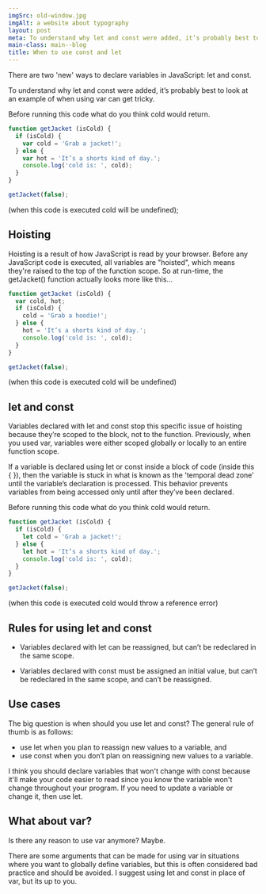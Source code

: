 ```yaml
---
imgSrc: old-window.jpg
imgAlt: a website about typography
layout: post
meta: To understand why let and const were added, it’s probably best to look at an example of when using var can get tricky.
main-class: main--blog
title: When to use const and let
---
```

There are two 'new' ways to declare variables in JavaScript: let and const.

 To understand why let and const were added, it’s probably best to look at an example of when using var can get tricky.

Before running this code what do you think <span class="nx">cold</span> would return.

```js
function getJacket (isCold) {
  if (isCold) {
    var cold = 'Grab a jacket!';
  } else {
    var hot = 'It’s a shorts kind of day.';
    console.log('cold is: ', cold);
  }
}

getJacket(false);
```

(when this code is executed <span class="nx">cold</span> will be undefined);
## Hoisting

Hoisting is a result of how JavaScript is read by your browser. Before any JavaScript code is executed, all variables are "hoisted", which means they're raised to the top of the function scope. So at run-time, the getJacket() function actually looks more like this…

```js
function getJacket (isCold) {
  var cold, hot;
  if (isCold) {
    cold = 'Grab a hoodie!';
  } else {
    hot = 'It’s a shorts kind of day.';
    console.log('cold is: ', cold);
  }
}

getJacket(false);
```
(when this code is executed <span class="nx">cold</span> will be undefined)

## let and const

Variables declared with let and const stop this specific issue of hoisting because they’re scoped to the block, not to the function. Previously, when you used var, variables were either scoped globally or locally to an entire function scope.

If a variable is declared using let or const inside a block of code (inside this { }), then the variable is stuck in what is known as the 'temporal dead zone' until the variable’s declaration is processed. This behavior prevents variables from being accessed only until after they’ve been declared.

Before running this code what do you think <span class="nx">cold</span> would return.

```js
function getJacket (isCold) {
  if (isCold) {
    let cold = 'Grab a jacket!';
  } else {
    let hot = 'It’s a shorts kind of day.';
    console.log('cold is: ', cold);
  }
}

getJacket(false);
```
(when this code is executed <span class="nx">cold</span> would throw a reference error)

## Rules for using let and const

* Variables declared with let can be reassigned, but can’t be redeclared in the same scope.

* Variables declared with const must be assigned an initial value, but can’t be redeclared in the same scope, and can’t be reassigned.

## Use cases
The big question is when should you use let and const? The general rule of thumb is as follows:

* use let when you plan to reassign new values to a variable, and
* use const when you don’t plan on reassigning new values to a variable.

I think you should declare variables that won't change with const because it'll make your code easier to read since you know the variable won't change throughout your program. If you need to update a variable or change it, then use let.

## What about var?
Is there any reason to use var anymore? Maybe.

There are some arguments that can be made for using var in situations where you want to globally define variables, but this is often considered bad practice and should be avoided. I suggest using let and const in place of var, but its up to you.
